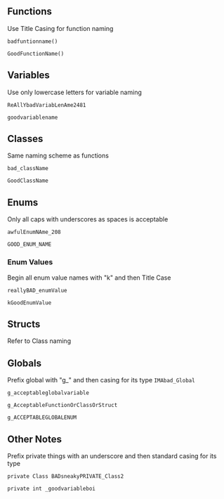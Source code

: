 ## Functions
Use Title Casing for function naming

`badfuntionname()`

`GoodFunctionName()`
## Variables
Use only lowercase letters for variable naming

`ReAllYbadVariabLenAme2481`

`goodvariablename`
## Classes
Same naming scheme as functions

`bad_className`

`GoodClassName`
## Enums
Only all caps with underscores as spaces is acceptable

`awfulEnumNAme_208`

`GOOD_ENUM_NAME`
### Enum Values
Begin all enum value names with "k" and then Title Case

`reallyBAD_enumValue`

`kGoodEnumValue`

## Structs
Refer to Class naming

## Globals
Prefix global with "g_" and then casing for its type
`IMAbad_Global`

`g_acceptableglobalvariable`

`g_AcceptableFunctionOrClassOrStruct`

`g_ACCEPTABLEGLOBALENUM`

## Other Notes
Prefix private things with an underscore and then standard casing for its type

`private Class BADsneakyPRIVATE_Class2`

`private int _goodvariableboi`

